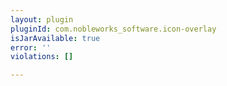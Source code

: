 ```yaml
---
layout: plugin
pluginId: com.nobleworks_software.icon-overlay
isJarAvailable: true
error: ''
violations: []

---
```

